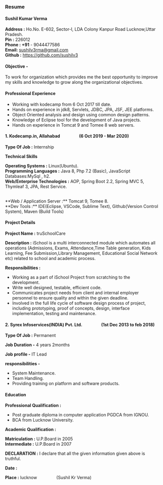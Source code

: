 
### Resume

#### Sushil Kumar Verma
**Address :**  Ho.No. E-602,         Sector-I, LDA Colony Kanpur Road Lucknow,Uttar Pradesh.       
**Pin :** 226012                                
**Phone : +91** - 9044477586
</br>
**Email:** sushilv3rma@gmail.com 
</br>
**Github :** https://github.com/sushilv3

#### Objective -

To work for organization which provides me the best opportunity to improve my skills and knowledge to grow along the organizational objectives.

#### Professional Experience

* Working with kodecamp from 6 Oct 2017 till date.
* Hands on experience in jdk8, Servlets, JDBC, JPA, JSF, JEE platforms.
* Object Oriented analysis and design using common design patterns.
* Knowledge of Eclipse tool for the development of Java projects.
* Hands on experience in Tomcat 9 and Tomee 8 web servers.

#### 1. Kodecamp.in, Allahabad &emsp;&emsp;&emsp;&emsp; (6 Oct 2019 - Mar 2020) 

**Type Of Job :**  Internship

**Technical Skills** 
      
**Operating Systems :** Linux(Ubuntu).</br>
**Programming Languages :** Java 8, Php 7.2 (Basic), JavaScript
Databases:MySql , h2.
</br>
**Web/Enterprise Technologies :** AOP, Spring Boot 2.2, Spring MVC 5, Thymleaf 3, JPA, Rest Service.

</br>
**Web / Application Server :** Tomcat 9, Tomee 8.
</br>
**Dev Tools :** IDE(Eclipse, VSCode, Sublime Text), Github(Version Control System), Maven (Build Tools)

#### Project Details</p>

**Project Name :** truSchoolCare

**Description :** 
iSchool is a multi interconnected module which automates all operations (Admissions, Exams, Attendance,Time Table generation, Kids Learning, Fee Submission,Library Management, Educational Social Network etc) related to school and academic process.

**Responsibilities :** 

* Working as a part of iSchool Project from scratching to the development.
* Write well designed, testable, efficient code.
* Communicates project needs from client and internal employer personnel to ensure quality and within the given deadline.
* Involved in the full life cycle of software design process of project, including prototyping, proof of concepts, design, interface implementation, testing and maintenance.


#### 2. Syrex  Infoservices(INDIA) Pvt. Ltd. &emsp;&emsp;&emsp;&emsp; (1st Dec 2013 to feb 2018)

**Type Of Job :** Permanent

**Job Duration -**  4 years 2months

**Job profile -**  IT Lead

**responsibilities -** 
      
* System Maintenance.
* Team Handling.
* Providing training on platform and software products.

#### Education

**Professional Qualification :**

* Post graduate diploma in  computer application PGDCA from   IGNOU.
* BCA from Lucknow University.

**Academic Qualification :**

**Matriculation :** U.P.Board in 2005         
**Intermediate :** U.P.Board in 2007

**DECLARATION :**  I declare that all the given information given above is truthful. 

**Date :**

**Place :** lucknow   &emsp;&emsp;&emsp;&emsp;                                                          (Sushil Kr Verma)

